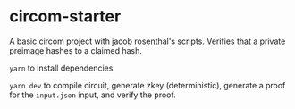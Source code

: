 # circom-starter
A basic circom project with jacob rosenthal's scripts. Verifies that a private preimage hashes to a claimed hash.

`yarn` to install dependencies

`yarn dev` to compile circuit, generate zkey (deterministic), generate a proof for the `input.json` input, and verify the proof.
